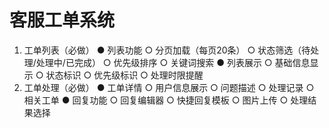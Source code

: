 # 客服工单系统

1. 工单列表（必做）
● 列表功能 ○ 分页加载（每页20条）
○ 状态筛选（待处理/处理中/已完成）
○ 优先级排序 ○ 关键词搜索 ● 列表展示 ○ 基础信息显示 ○ 状态标识 ○ 优先级标识 ○ 处理时限提醒
2. 工单处理（必做）
● 工单详情 ○ 用户信息展示 ○ 问题描述 ○ 处理记录 ○ 相关工单 ● 回复功能 ○ 回复编辑器 ○ 快捷回复模板 ○ 图片上传 ○ 处理结果选择